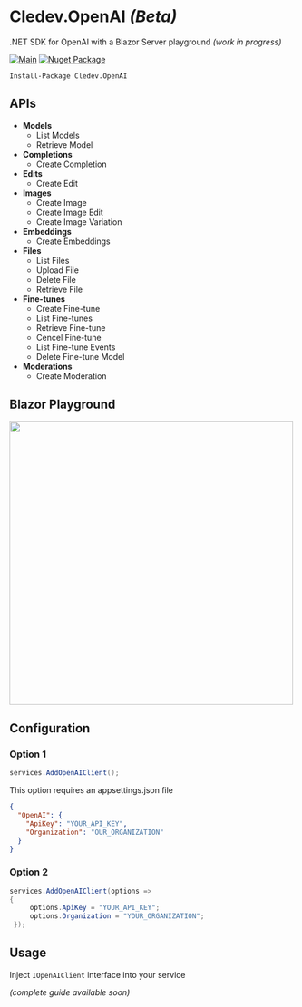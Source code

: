 # Cledev.OpenAI _(Beta)_
.NET SDK for OpenAI with a Blazor Server playground _(work in progress)_

[![Main](https://github.com/lucabriguglia/Cledev.OpenAI/actions/workflows/main.yml/badge.svg)](https://github.com/lucabriguglia/Cledev.OpenAI/actions/workflows/main.yml)
[![Nuget Package](https://img.shields.io/badge/nuget-1.0.0-blue.svg)](https://www.nuget.org/packages/Cledev.OpenAI)

```
Install-Package Cledev.OpenAI
```

## APIs

- **Models**
  - List Models
  - Retrieve Model
- **Completions**
  - Create Completion
- **Edits**
  - Create Edit
- **Images**
  - Create Image
  - Create Image Edit
  - Create Image Variation
- **Embeddings**
  - Create Embeddings
- **Files**
  - List Files
  - Upload File
  - Delete File
  - Retrieve File
- **Fine-tunes**
  - Create Fine-tune
  - List Fine-tunes
  - Retrieve Fine-tune
  - Cencel Fine-tune
  - List Fine-tune Events
  - Delete Fine-tune Model
- **Moderations**
  - Create Moderation

## Blazor Playground

<img src="https://user-images.githubusercontent.com/8679253/219854795-37b833f2-bd2d-4e56-8d83-a87f02141f24.png" width="500" />

## Configuration

### Option 1

```C#
services.AddOpenAIClient();
```

This option requires an appsettings.json file

```json
{
  "OpenAI": {
    "ApiKey": "YOUR_API_KEY",
    "Organization": "OUR_ORGANIZATION"
  }
}
```

### Option 2

```C#
services.AddOpenAIClient(options =>
{
     options.ApiKey = "YOUR_API_KEY";
     options.Organization = "YOUR_ORGANIZATION";
 });
```

## Usage

Inject `IOpenAIClient` interface into your service

_(complete guide available soon)_
